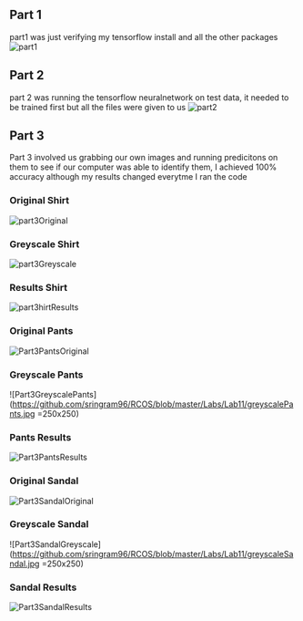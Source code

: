 ## Part 1
part1 was just verifying my tensorflow install and all the other packages
![part1](https://github.com/sringram96/RCOS/blob/master/Labs/Lab11/Lab11part1.png)

## Part 2
part 2 was running the tensorflow neuralnetwork on test data, it needed to be trained first but all the files were given to us
![part2](https://github.com/sringram96/RCOS/blob/master/Labs/Lab11/Lab11part2.png)

## Part 3
Part 3 involved us grabbing our own images and running predicitons on them to see if our computer was able to identify them, I achieved 100% accuracy
although my results changed everytme I ran the code

### Original Shirt
![part3Original](https://github.com/sringram96/RCOS/blob/master/Labs/Lab11/Plain%2BT-Shirt.jpg)
### Greyscale Shirt
![part3Greyscale](https://github.com/sringram96/RCOS/blob/master/Labs/Lab11/greyscaleShirt.jpg=250x250)
### Results Shirt
![part3hirtResults](https://github.com/sringram96/RCOS/blob/master/Labs/Lab11/shirtResult.png)

### Original Pants
![Part3PantsOriginal](https://github.com/sringram96/RCOS/blob/master/Labs/Lab11/pants.jpg)
### Greyscale Pants
![Part3GreyscalePants](https://github.com/sringram96/RCOS/blob/master/Labs/Lab11/greyscalePants.jpg =250x250)
### Pants Results
![Part3PantsResults](https://github.com/sringram96/RCOS/blob/master/Labs/Lab11/pantsResults.png)

### Original Sandal
![Part3SandalOriginal](https://github.com/sringram96/RCOS/blob/master/Labs/Lab11/sandal.jpg)
### Greyscale Sandal
![Part3SandalGreyscale](https://github.com/sringram96/RCOS/blob/master/Labs/Lab11/greyscaleSandal.jpg =250x250)
### Sandal Results
![Part3SandalResults](https://github.com/sringram96/RCOS/blob/master/Labs/Lab11/sandalResult.png)
